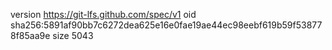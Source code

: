 version https://git-lfs.github.com/spec/v1
oid sha256:5891af90bb7c6272dea625e16e0fae19ae44ec98eebf619b59f538778f85aa9e
size 5043
